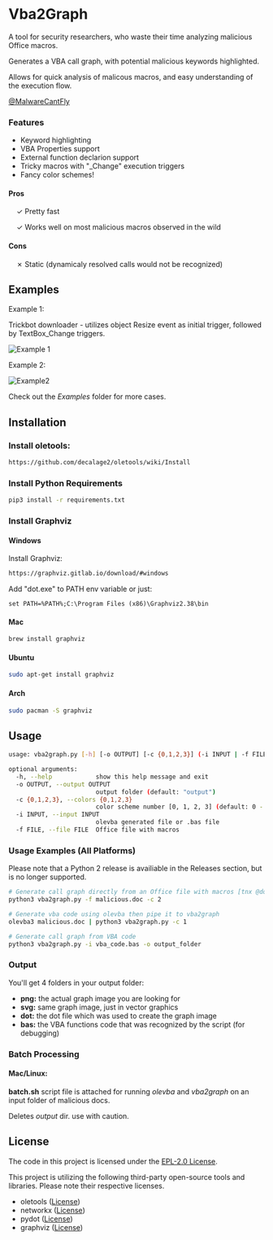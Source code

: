 # Vba2Graph
A tool for security researchers, who waste their time analyzing malicious Office macros.

Generates a VBA call graph, with potential malicious keywords highlighted.

Allows for quick analysis of malicous macros, and easy understanding of the execution flow.

[@MalwareCantFly](https://twitter.com/MalwareCantFly)

### Features
- Keyword highlighting
- VBA Properties support
- External function declarion support
- Tricky macros with "\_Change" execution triggers
- Fancy color schemes!

#### Pros
&nbsp;&nbsp;&nbsp;&nbsp;✓ Pretty fast

&nbsp;&nbsp;&nbsp;&nbsp;✓ Works well on most malicious macros observed in the wild


#### Cons
&nbsp;&nbsp;&nbsp;&nbsp;✗ Static (dynamicaly resolved calls would not be recognized)



## Examples
Example 1:

Trickbot downloader - utilizes object Resize event as initial trigger, followed by TextBox_Change triggers.

![Example 1](https://github.com/MalwareCantFly/Vba2Graph/blob/master/Examples/5e9f29b946ea52344107e64fc89e603469bfe34278f295951be9b5b041058dba.png?raw=true)

Example 2:

![Example2](https://github.com/MalwareCantFly/Vba2Graph/blob/master/Examples/29c4d57ca968ec10ceb682ecf38a8e9bf89267eb5c88a33f71892164636cd190.png?raw=true)

Check out the *Examples* folder for more cases.
## Installation

### Install oletools:
```bash
https://github.com/decalage2/oletools/wiki/Install
```
### Install Python Requirements

```bash
pip3 install -r requirements.txt
```

### Install Graphviz

#### Windows 
Install Graphviz:
```bash
https://graphviz.gitlab.io/download/#windows
```
Add "dot.exe" to PATH env variable or just:

```batch
set PATH=%PATH%;C:\Program Files (x86)\Graphviz2.38\bin
```

#### Mac
```bash
brew install graphviz
```

#### Ubuntu
```bash
sudo apt-get install graphviz
```

#### Arch
```bash
sudo pacman -S graphviz
```

## Usage

```bash
usage: vba2graph.py [-h] [-o OUTPUT] [-c {0,1,2,3}] (-i INPUT | -f FILE)

optional arguments:
  -h, --help            show this help message and exit
  -o OUTPUT, --output OUTPUT
                        output folder (default: "output")
  -c {0,1,2,3}, --colors {0,1,2,3}
                        color scheme number [0, 1, 2, 3] (default: 0 - B&W)
  -i INPUT, --input INPUT
                        olevba generated file or .bas file
  -f FILE, --file FILE  Office file with macros

```
### Usage Examples (All Platforms)
Please note that a Python 2 release is availiable in the Releases section, but is no longer supported.


```bash
# Generate call graph directly from an Office file with macros [tnx @doomedraven]
python3 vba2graph.py -f malicious.doc -c 2    

# Generate vba code using olevba then pipe it to vba2graph
olevba3 malicious.doc | python3 vba2graph.py -c 1

# Generate call graph from VBA code
python3 vba2graph.py -i vba_code.bas -o output_folder

```

### Output
You'll get 4 folders in your output folder:

- **png:** the actual graph image you are looking for
- **svg:** same graph image, just in vector graphics
- **dot:** the dot file which was used to create the graph image
- **bas:** the VBA functions code that was recognized by the script (for debugging)

### Batch Processing
#### Mac/Linux:

**batch.sh** script file is attached for running *olevba* and *vba2graph* on an input folder of malicious docs.

Deletes *output* dir. use with caution.


## License
The code in this project is licensed under the [EPL-2.0 License](https://github.com/MalwareCantFly/Vba2Graph/blob/master/LICENSE.txt).

This project is utilizing the following third-party open-source tools and libraries.
Please note their respective licenses.

- oletools ([License](https://github.com/decalage2/oletools/blob/master/LICENSE.md))
- networkx ([License](https://github.com/networkx/networkx/blob/master/LICENSE.txt))
- pydot ([License](https://github.com/pydot/pydot/blob/master/LICENSE))
- graphviz ([License](https://graphviz.org/license/))

